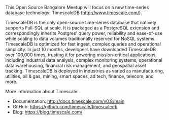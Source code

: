 This Open Source Bangalore Meetup will focus on a new time-series database technology: TimescaleDB (http://www.timescale.com/).

TimescaleDB is the only open-source time-series database that natively supports Full-SQL at scale. It is packaged as a PostgreSQL extension and correspondingly inherits Postgres' query power, reliability and ease-of-use while scaling to data volumes traditionally reserved for NoSQL systems. TimescaleDB is optimized for fast ingest, complex queries and operational simplicity. In just 10 months, developers have downloaded TimescaleDB over 100,000 times, trusting it for powering mission-critical applications, including industrial data analysis, complex monitoring systems, operational data warehousing, financial risk management, and geospatial asset tracking. TimescaleDB is deployed in industries as varied as manufacturing, utilities, oil & gas, mining, smart spaces, ad tech, finance, telecom, and more.

More information about Timescale:
- Documentation: http://docs.timescale.com/v0.8/main
- GitHub: https://github.com/timescale/timescaledb
- Blog: https://blog.timescale.com/
